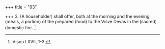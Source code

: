 +++
title = "03"

+++
3. (A householder) shall offer, both at the morning and the evening (meals, a portion) of the prepared (food) to the Viśve Devas in the (sacred) domestic fire. [^2] 


[^2]:  Viṣṇu LXVII, 1-3.
